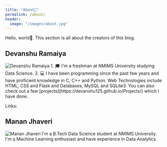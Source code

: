 ```yaml
---
title: "About👦"
permalink: /about/
header:
  image: "/images/about.jpg"
---
```


Hello, world👋. This section is all about the creators of this blog.

## Devanshu Ramaiya
<img src="{{ site.url }}{{ site.baseurl }}/images/devanshu.jpg" alt="Devanshu Ramaiya">
1. 🎓 I'm a freshman at NMIMS University studying Data Science.
2. 💻 I have been programming since the past few years and have proficient knowledge in
C, C++ and Python. Web Technologies include HTML, CSS and Flask and Databases, MySQL
and SQLite3. You can also check out a few [projects](https://devanshu125.github.io/Projects/) which I have done.

Links:
<a href="https://github.com/devanshu125" class="fab fa-fw fa-github" style="font-size: 36px;text-decoration: none">
</a>
<a href="https://twitter.com/devanshu125" class="fab fa-fw fa-twitter-square" style="font-size: 36px;text-decoration: none">
</a>

## Manan Jhaveri
<img src="{{ site.url }}{{ site.baseurl }}/images/manan.jpg" alt="Manan Jhaveri">
I'm a B.Tech Data Science student at NMIMS University. I'm a Machine Learning enthusiast and have experience in Data Analytics.
